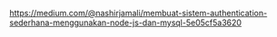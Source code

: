 https://medium.com/@nashirjamali/membuat-sistem-authentication-sederhana-menggunakan-node-js-dan-mysql-5e05cf5a3620 

